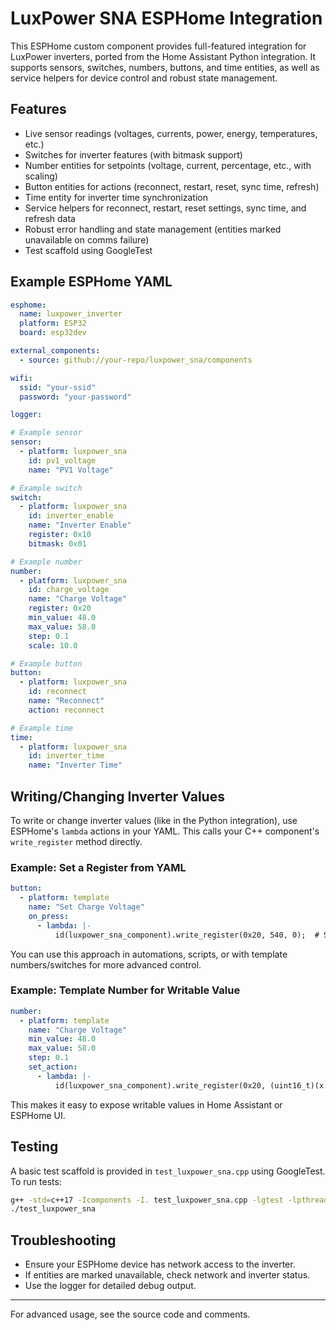 # LuxPower SNA ESPHome Integration

This ESPHome custom component provides full-featured integration for LuxPower inverters, ported from the Home Assistant Python integration. It supports sensors, switches, numbers, buttons, and time entities, as well as service helpers for device control and robust state management.

## Features

- Live sensor readings (voltages, currents, power, energy, temperatures, etc.)
- Switches for inverter features (with bitmask support)
- Number entities for setpoints (voltage, current, percentage, etc., with scaling)
- Button entities for actions (reconnect, restart, reset, sync time, refresh)
- Time entity for inverter time synchronization
- Service helpers for reconnect, restart, reset settings, sync time, and refresh data
- Robust error handling and state management (entities marked unavailable on comms failure)
- Test scaffold using GoogleTest

## Example ESPHome YAML

```yaml
esphome:
  name: luxpower_inverter
  platform: ESP32
  board: esp32dev

external_components:
  - source: github://your-repo/luxpower_sna/components

wifi:
  ssid: "your-ssid"
  password: "your-password"

logger:

# Example sensor
sensor:
  - platform: luxpower_sna
    id: pv1_voltage
    name: "PV1 Voltage"

# Example switch
switch:
  - platform: luxpower_sna
    id: inverter_enable
    name: "Inverter Enable"
    register: 0x10
    bitmask: 0x01

# Example number
number:
  - platform: luxpower_sna
    id: charge_voltage
    name: "Charge Voltage"
    register: 0x20
    min_value: 48.0
    max_value: 58.0
    step: 0.1
    scale: 10.0

# Example button
button:
  - platform: luxpower_sna
    id: reconnect
    name: "Reconnect"
    action: reconnect

# Example time
time:
  - platform: luxpower_sna
    id: inverter_time
    name: "Inverter Time"
```

## Writing/Changing Inverter Values

To write or change inverter values (like in the Python integration), use ESPHome's `lambda` actions in your YAML. This calls your C++ component's `write_register` method directly.

### Example: Set a Register from YAML

```yaml
button:
  - platform: template
    name: "Set Charge Voltage"
    on_press:
      - lambda: |-
          id(luxpower_sna_component).write_register(0x20, 540, 0);  # Set register 0x20 to 54.0 (scaled by 10)
```

You can use this approach in automations, scripts, or with template numbers/switches for more advanced control.

### Example: Template Number for Writable Value

```yaml
number:
  - platform: template
    name: "Charge Voltage"
    min_value: 48.0
    max_value: 58.0
    step: 0.1
    set_action:
      - lambda: |-
          id(luxpower_sna_component).write_register(0x20, (uint16_t)(x * 10), 0);
```

This makes it easy to expose writable values in Home Assistant or ESPHome UI.

## Testing

A basic test scaffold is provided in `test_luxpower_sna.cpp` using GoogleTest. To run tests:

```sh
g++ -std=c++17 -Icomponents -I. test_luxpower_sna.cpp -lgtest -lpthread -o test_luxpower_sna
./test_luxpower_sna
```

## Troubleshooting

- Ensure your ESPHome device has network access to the inverter.
- If entities are marked unavailable, check network and inverter status.
- Use the logger for detailed debug output.

---

For advanced usage, see the source code and comments.
